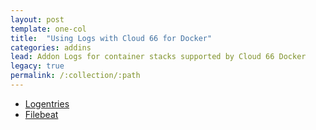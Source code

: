```yaml
---
layout: post
template: one-col
title:  "Using Logs with Cloud 66 for Docker"
categories: addins
lead: Addon Logs for container stacks supported by Cloud 66 Docker
legacy: true
permalink: /:collection/:path
---
```


- [Logentries](logentries.html)
- [Filebeat](filebeat.html)
